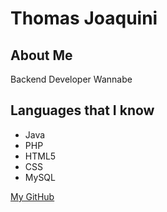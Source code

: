 # Thomas Joaquini

## About Me

Backend Developer Wannabe

## Languages that I know

- Java
- PHP
- HTML5
- CSS
- MySQL

[My GitHub](https://github.com/tjoaquini)